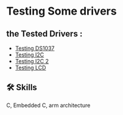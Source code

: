 
# Testing Some drivers
## the Tested Drivers : 
- [Testing DS1037](Testing_DS1037)
- [Testing I2C](Testing_I2C)
- [Testing I2C 2](Testing_I2C_2)
- [Testing LCD](Testing_LCD)


## 🛠 Skills
C, Embedded C, arm architecture

